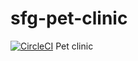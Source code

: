 # sfg-pet-clinic
[![CircleCI](https://dl.circleci.com/status-badge/img/circleci/DUvVEYQMR3z92oevh5NBQ8/JgXm7BSLFLNhXRnsJPaZM/tree/master.svg?style=svg&circle-token=765ecbaed6e3786e7f39dee7c8af9f4d8f94ac19)](https://dl.circleci.com/status-badge/redirect/circleci/DUvVEYQMR3z92oevh5NBQ8/JgXm7BSLFLNhXRnsJPaZM/tree/master)
Pet clinic


